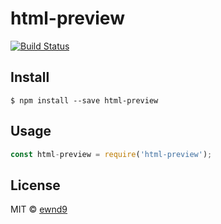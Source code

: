 # html-preview

[![Build Status](https://travis-ci.org/ewnd9/html-preview.svg?branch=master)](https://travis-ci.org/ewnd9/html-preview)

## Install

```
$ npm install --save html-preview
```

## Usage

```js
const html-preview = require('html-preview');
```

## License

MIT © [ewnd9](http://ewnd9.com)
